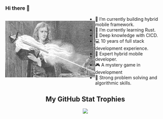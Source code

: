 ### Hi there 👋

<p style="float: left">
  <img src="./flaming_laser_sword.jpeg"/>
</p>

- 🧱 I’m currently building hybrid mobile framework.  
- 🌱 I’m currently learning Rust.
- 🔨 Deep knowledge with CICD.
- 💻 10 years of full stack development experience.
- 📱 Expert hybrid mobile developer.
- 🎮 A mystery game in development
- 🧮 Strong problem solving and algorithmic skills.


<h2 align="center"> My GitHub Stat Trophies </h2>

<p align="center">
  <img src="https://github-profile-trophy.vercel.app/?username=gitniko&row=1&column=6&margin-w=10" />
</p>

